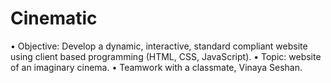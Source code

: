 # Cinematic

• Objective: Develop a dynamic, interactive, standard compliant website using client based programming (HTML, CSS, JavaScript). 
• Topic: website of an imaginary cinema.
• Teamwork with a classmate, Vinaya Seshan.
